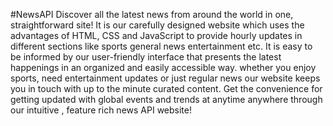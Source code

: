 #NewsAPI
Discover all the latest news from around the world in one, straightforward site! It is our carefully designed website which uses the advantages of HTML, CSS and JavaScript to provide hourly updates in different sections like sports general news entertainment etc. It is easy to be informed by our user-friendly interface that presents the latest happenings in an organized and easily accessible way. whether you enjoy sports, need entertainment updates or just regular news our website keeps you in touch with up to the minute curated content. Get the convenience for getting updated with global events and trends at anytime anywhere through our intuitive , feature rich news API website!





